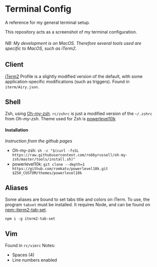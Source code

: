 # Terminal Config
A reference for my general terminal setup.

This repository acts as a screenshot of my terminal configuration.

###### *NB: My development is on MacOS. Therefore several tools used are specific to MacOS, such as iTerm2.*

## Client
[iTerm2](https://iterm2.com/)
Profile is a slightly modified version of the default, with some application-specific modifications (such as triggers). Found in `iterm/Airy.json`.

## Shell
Zsh, using [Oh-my-zsh](https://github.com/robbyrussell/oh-my-zsh).
`rc/zshrc` is just a modified version of the `~/.zshrc` from _Oh-my-zsh_. 
Theme used for Zsh is [powerlevel10k](https://github.com/romkatv/powerlevel10k)
#### Installation
_Instruction from the github pages_
* Oh-my-zsh: `sh -c "$(curl -fsSL https://raw.githubusercontent.com/robbyrussell/oh-my-zsh/master/tools/install.sh)"`
* powerlevel10k: `git clone --depth=1 https://github.com/romkatv/powerlevel10k.git $ZSH_CUSTOM/themes/powerlevel10k`

## Aliases
Some aliases are bound to set tabs title and colors on iTerm. To use, the program `tabset` must be installed. It requires Node, and can be found on [npm::iterm2-tab-set](https://www.npmjs.com/package/iterm2-tab-set).
```
npm i -g iterm2-tab-set
```

## Vim
Found in `rc/vimrc`
Notes:
* Spaces (4)
* Line numbers enabled